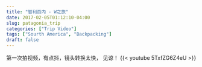 ```yaml
---
title: "智利百内 - W之旅"
date: 2017-02-05T01:12:10-04:00
slug: patagonia_trip
categories: ["Trip Video"]
tags: ["Sourth America", "Backpacking"]
draft: false
---
```

第一次拍视频，有点抖，镜头转换太快， 见谅！
{{< youtube 5TxfZG6Z4eU >}}
